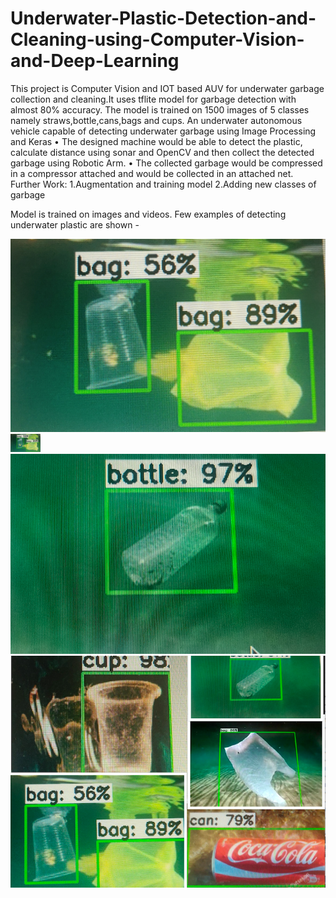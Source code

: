 # Underwater-Plastic-Detection-and-Cleaning-using-Computer-Vision-and-Deep-Learning

This project is Computer Vision and IOT based AUV for underwater garbage collection and cleaning.It uses tflite model for garbage detection with almost 80% accuracy.
The model is trained on 1500 images of 5 classes namely straws,bottle,cans,bags and cups.
An underwater autonomous vehicle capable of detecting underwater garbage using Image Processing and Keras
• The designed machine would be able to detect the plastic, calculate distance using sonar and OpenCV and then collect the detected garbage
using Robotic Arm.
• The collected garbage would be compressed in a compressor attached and would be collected in an attached net.
Further Work: 1.Augmentation and training model 2.Adding new classes of garbage

Model is trained on images and videos. Few examples of detecting underwater plastic are shown - 

![alt text](https://github.com/Vaishnvi/Underwater-Plastic-Detection-and-Cleaning-using-Computer-Vision-and-Deep-Learning/blob/master/output/IMG_20200625_152348__01.jpg)
<img src="https://github.com/Vaishnvi/Underwater-Plastic-Detection-and-Cleaning-using-Computer-Vision-and-Deep-Learning/blob/master/output/IMG_20200625_152348__01.jpg" width="48">
![alt_text](https://github.com/Vaishnvi/Underwater-Plastic-Detection-and-Cleaning-using-Computer-Vision-and-Deep-Learning/blob/master/output/Screen%20Shot%202020-06-25%20at%203.52.53%20PM.png)
![alt text](https://github.com/Vaishnvi/Underwater-Plastic-Detection-and-Cleaning-using-Computer-Vision-and-Deep-Learning/blob/master/output/Screen%20Shot%202020-06-25%20at%204.02.31%20PM.png)
